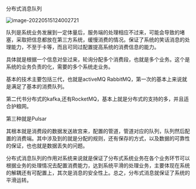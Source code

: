分布式消息队列

![image-20220515124002721](C:\Users\1\AppData\Roaming\Typora\typora-user-images\image-20220515124002721.png)



队列是系统业务发展到一定体量后，服务端的处理相应不过来，可能会导致的堵塞，采取把信息都放在第三方系统，缓慢消费的情况。保证了系统的笑话消息的处理能力，不至于卡等，而且可同过配置提高系统的消费信息的能力。

具体就是根据一个信息对垒过来，轮询分配多个消费段，也就是多个业务。这个是系统的业务负责的化，需要的多个系统走业务。



基本的技术主要包括三代，也就是activeMQ  RabbitMQ，第一次的基本上来说就是满足了基本的消费队列。

第二代书分布式的kafka,还有RocketMQ，基本上就是分布式的支持的多，并且适合护粮网。

第三种就是Pulsar 



其根本就是消费段的数据发送故宫来，配置的管道，管道对应的队列，队列然后配置的消费端。其中涉及到的就是分配的规则，还有保存的方式，以及数据的可靠性的保证，也也就是数据丢失的问题。



分布式消息队列的作用对系统来说就是保证了分布式系统业务在各个业务环节可以根据业务的处理情况去配置消费能力，达到系统平滑的处理业务，主要体现在系统的解耦还有可配置上，其次是消息的安全性上。总之，分布式消息就保证了系统的平滑运转。